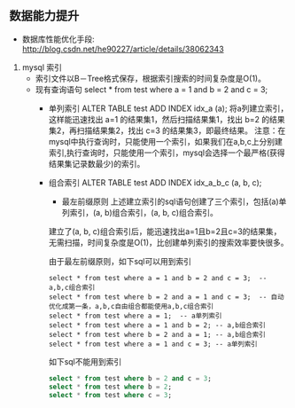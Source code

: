 ## 数据能力提升
   - 数据库性能优化手段: http://blog.csdn.net/he90227/article/details/38062343

1. mysql 索引
   - 索引文件以B－Tree格式保存，根据索引搜索的时间复杂度是O(1)。
   - 现有查询语句 select * from test where a = 1 and b = 2 and c = 3;
      - 单列索引
         ALTER TABLE test ADD INDEX idx_a (a);
         将a列建立索引，这样能迅速找出 a=1 的结果集1，然后扫描结果集1，找出 b=2 的结果集2，再扫描结果集2，找出 c=3 的结果集3，即最终结果。
         注意：在mysql中执行查询时，只能使用一个索引，如果我们在a,b,c上分别建索引,执行查询时，只能使用一个索引，mysql会选择一个最严格(获得结果集记录数最少)的索引。

      - 组合索引
         ALTER TABLE test ADD INDEX idx_a_b_c (a, b, c);
         - 最左前缀原则
            上述建立索引的sql语句创建了三个索引，包括(a)单列索引，(a, b)组合索引，(a, b, c)组合索引。

         建立了(a, b, c)组合索引后，能迅速找出a=1且b=2且c=3的结果集，无需扫描，时间复杂度是O(1)，比创建单列索引的搜索效率要快很多。

         由于最左前缀原则，如下sql可以用到索引

         ```mysql
         select * from test where a = 1 and b = 2 and c = 3;  -- a,b,c组合索引
         select * from test where b = 2 and a = 1 and c = 3;  -- 自动优化成第一条，a,b,c自由组合都能使用a,b,c组合索引
         select * from test where a = 1;  -- a单列索引
         select * from test where a = 1 and b = 2; -- a,b组合索引
         select * from test where b = 2 and a = 1; -- a,b组合索引
         select * from test where a = 1 and c = 3; -- a单列索引
         ```

         如下sql不能用到索引

         ```sql
         select * from test where b = 2 and c = 3;
         select * from test where b = 2;
         select * from test where c = 3;
         ```
